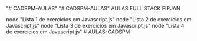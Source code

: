 "# CADSPM-AULAS" 
"# CADSPM-AULAS" 
AULAS FULL STACK FIRJAN

node "Lista 1 de exercícios em Javascript.js"
node "Lista 2 de exercícios em Javascript.js"
node "Lista 3 de exercícios em Javascript.js"
node "Lista 4 de exercícios em Javascript.js"
#   A U L A S - C A D S P M  
 